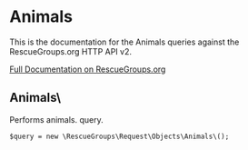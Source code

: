 # Animals

This is the documentation for the Animals queries against the RescueGroups.org HTTP API v2.

[Full Documentation on RescueGroups.org](https://userguide.rescuegroups.org/display/APIDG/Object+definitions#Objectdefinitions-animals)

## Animals\

Performs animals. query.

    $query = new \RescueGroups\Request\Objects\Animals\();



